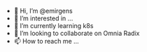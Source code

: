 - 👋 Hi, I’m @emirgens
- 👀 I’m interested in ...
- 🌱 I’m currently learning k8s
- 💞️ I’m looking to collaborate on Omnia Radix
- 📫 How to reach me ...

<!---
emirgens/emirgens is a ✨ special ✨ repository because its `README.md` (this file) appears on your GitHub profile.
You can click the Preview link to take a look at your changes.
--->
